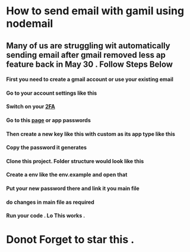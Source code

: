 # How to send email with gamil using nodemail 
## Many of us are struggling wit automatically sending email after gmail removed less ap feature back in May 30 . Follow Steps Below
#### First you need to create a gmail account or use your existing email
#### Go to your account settings like this 
#### Switch on your [2FA](https://myaccount.google.com/signinoptions/two-step-verification)
#### Go to this [page](https://myaccount.google.com/apppasswords) or app passwords 
#### Then create a new key like this with custom as its app type like this 
#### Copy the password it generates 
#### Clone this project. Folder structure would look like this
#### Create a env like the env.example and open that 
#### Put your new password there and link it you main file 
#### do changes in main file as required 
#### Run your code . Lo This works . 

# Donot Forget to star this .